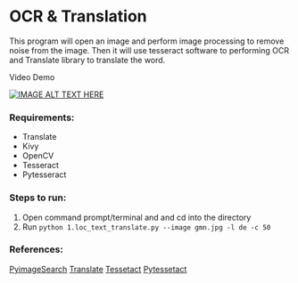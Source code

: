 # OCR & Translation

This program will open an image and perform image processing to remove noise from the image. Then it will use tesseract software to performing OCR and Translate library to translate the word.

Video Demo

[![IMAGE ALT TEXT HERE](https://img.youtube.com/vi/S9jiul8trTE/0.jpg)](https://www.youtube.com/watch?v=S9jiul8trTE)


### Requirements:

- Translate
- Kivy
- OpenCV
- Tesseract
- Pytesseract

### Steps to run:

1. Open command prompt/terminal and and cd into the directory
2. Run `python 1.loc_text_translate.py --image gmn.jpg -l de -c 50`


### References:

[PyimageSearch](https://www.pyimagesearch.com/)
[Translate](https://pypi.org/project/translate/)
[Tessetact](https://github.com/tesseract-ocr/tessdoc/blob/master/Installation.md)
[Pytessetact](https://pypi.org/project/pytesseract/)
